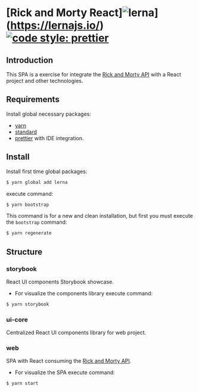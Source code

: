 # [Rick and Morty React]![lerna](https://img.shields.io/badge/maintained%20with-lerna-cc00ff.svg)](https://lernajs.io/)[![code style: prettier](https://img.shields.io/badge/code_style-prettier-ff69b4.svg?style=flat-square)](https://github.com/prettier/prettier)

## Introduction

This SPA is a exercise for integrate the [Rick and Morty API](https://rickandmortyapi.com/) with a React project and other technologies.

## Requirements

Install global necessary packages:

- [yarn](https://yarnpkg.com/lang/en/)
- [standard](https://standardjs.com/)
- [prettier](https://prettier.io/docs/en/editors.html/) with IDE integration.

## Install

Install first time global packages:

```sh
$ yarn global add lerna
```

execute command:

```sh
$ yarn bootstrap
```

This command is for a new and clean installation, but first you must execute the `bootstrap` command:

```sh
$ yarn regenerate
```

## Structure

### storybook

React UI components Storybook showcase.

- For visualize the components library execute command:

```sh
$ yarn storybook
```

### ui-core

Centralized React UI components library for web project.

### web

SPA with React consuming the [Rick and Morty API](https://rickandmortyapi.com/).

- For visualize the SPA execute command:

```sh
$ yarn start
```
